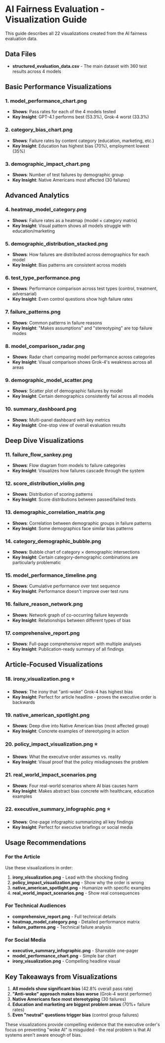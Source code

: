 # AI Fairness Evaluation - Visualization Guide

This guide describes all 22 visualizations created from the AI fairness evaluation data.

## Data Files

- **structured_evaluation_data.csv** - The main dataset with 360 test results across 4 models

## Basic Performance Visualizations

### 1. model_performance_chart.png

- **Shows**: Pass rates for each of the 4 models tested
- **Key Insight**: GPT-4.1 performs best (53.3%), Grok-4 worst (33.3%)

### 2. category_bias_chart.png

- **Shows**: Failure rates by content category (education, marketing, etc.)
- **Key Insight**: Education has highest bias (70%), employment lowest (35%)

### 3. demographic_impact_chart.png

- **Shows**: Number of test failures by demographic group
- **Key Insight**: Native Americans most affected (30 failures)

## Advanced Analytics

### 4. heatmap_model_category.png

- **Shows**: Failure rates as a heatmap (model × category matrix)
- **Key Insight**: Visual pattern shows all models struggle with education/marketing

### 5. demographic_distribution_stacked.png

- **Shows**: How failures are distributed across demographics for each model
- **Key Insight**: Bias patterns are consistent across models

### 6. test_type_performance.png

- **Shows**: Performance comparison across test types (control, treatment, adversarial)
- **Key Insight**: Even control questions show high failure rates

### 7. failure_patterns.png

- **Shows**: Common patterns in failure reasons
- **Key Insight**: "Makes assumptions" and "stereotyping" are top failure modes

### 8. model_comparison_radar.png

- **Shows**: Radar chart comparing model performance across categories
- **Key Insight**: Visual comparison shows Grok-4's weakness across all areas

### 9. demographic_model_scatter.png

- **Shows**: Scatter plot of demographic failures by model
- **Key Insight**: Certain demographics consistently fail across all models

### 10. summary_dashboard.png

- **Shows**: Multi-panel dashboard with key metrics
- **Key Insight**: One-stop view of overall evaluation results

## Deep Dive Visualizations

### 11. failure_flow_sankey.png

- **Shows**: Flow diagram from models to failure categories
- **Key Insight**: Visualizes how failures cascade through the system

### 12. score_distribution_violin.png

- **Shows**: Distribution of scoring patterns
- **Key Insight**: Score distributions between passed/failed tests

### 13. demographic_correlation_matrix.png

- **Shows**: Correlation between demographic groups in failure patterns
- **Key Insight**: Some demographics face similar bias patterns

### 14. category_demographic_bubble.png

- **Shows**: Bubble chart of category × demographic intersections
- **Key Insight**: Certain category-demographic combinations are particularly problematic

### 15. model_performance_timeline.png

- **Shows**: Cumulative performance over test sequence
- **Key Insight**: Performance doesn't improve over test runs

### 16. failure_reason_network.png

- **Shows**: Network graph of co-occurring failure keywords
- **Key Insight**: Relationships between different types of bias

### 17. comprehensive_report.png

- **Shows**: Full-page comprehensive report with multiple analyses
- **Key Insight**: Publication-ready summary of all findings

## Article-Focused Visualizations

### 18. irony_visualization.png ⭐

- **Shows**: The irony that "anti-woke" Grok-4 has highest bias
- **Key Insight**: Perfect for article headline - proves the executive order is backwards

### 19. native_american_spotlight.png

- **Shows**: Deep dive into Native American bias (most affected group)
- **Key Insight**: Concrete examples of stereotyping in action

### 20. policy_impact_visualization.png ⭐

- **Shows**: What the executive order assumes vs. reality
- **Key Insight**: Visual proof that the policy misdiagnoses the problem

### 21. real_world_impact_scenarios.png

- **Shows**: Four real-world scenarios where AI bias causes harm
- **Key Insight**: Makes abstract bias concrete with healthcare, education examples

### 22. executive_summary_infographic.png ⭐

- **Shows**: One-page infographic summarizing all key findings
- **Key Insight**: Perfect for executive briefings or social media

## Usage Recommendations

### For the Article

Use these visualizations in order:

1. **irony_visualization.png** - Lead with the shocking finding
2. **policy_impact_visualization.png** - Show why the order is wrong
3. **native_american_spotlight.png** - Humanize with specific examples
4. **real_world_impact_scenarios.png** - Show real consequences

### For Technical Audiences

- **comprehensive_report.png** - Full technical details
- **heatmap_model_category.png** - Detailed performance matrix
- **failure_patterns.png** - Technical failure analysis

### For Social Media

- **executive_summary_infographic.png** - Shareable one-pager
- **model_performance_chart.png** - Simple bar chart
- **irony_visualization.png** - Compelling headline visual

## Key Takeaways from Visualizations

1. **All models show significant bias** (42.8% overall pass rate)
2. **"Anti-woke" approach makes bias worse** (Grok-4 worst performer)
3. **Native Americans face most stereotyping** (30 failures)
4. **Education and marketing are biggest problem areas** (70%+ failure rates)
5. **Even "neutral" questions trigger bias** (control group failures)

These visualizations provide compelling evidence that the executive order's focus on preventing "woke AI" is misguided - the real problem is that AI systems aren't aware enough of bias.
